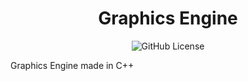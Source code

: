 <div align="center">
  <h1> Graphics Engine </h1>
  <img alt="GitHub License" src="https://img.shields.io/github/license/PlayerGameProject/Graphics-Engine">
</div>

Graphics Engine made in C++
